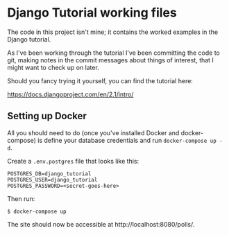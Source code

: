Django Tutorial working files
=============================

The code in this project isn't mine; it contains the worked examples in the
Django tutorial.

As I've been working through the tutorial I've been committing the code to git,
making notes in the commit messages about things of interest, that I might want
to check up on later.

Should you fancy trying it yourself, you can find the tutorial here:

<https://docs.djangoproject.com/en/2.1/intro/>

Setting up Docker
-----------------

All you should need to do (once you've installed Docker and docker-compose) is
define your database credentials and run `docker-compose up -d`.

Create a `.env.postgres` file that looks like this:

    POSTGRES_DB=django_tutorial
    POSTGRES_USER=django_tutorial
    POSTGRES_PASSWORD=<secret-goes-here>

Then run:

    $ docker-compose up

The site should now be accessible at http://localhost:8080/polls/.

